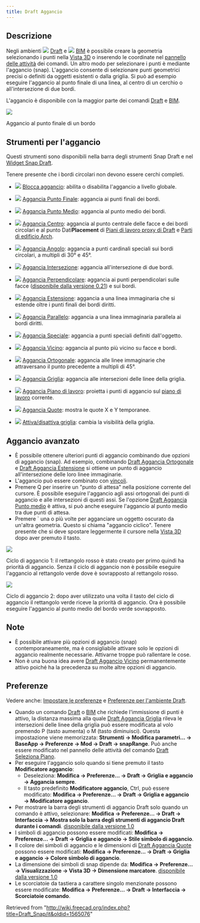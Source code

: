 ```yaml
---
title: Draft Aggancio
---
```


## Descrizione

Negli ambienti ![](/images/Workbench_Draft.svg) [Draft](/Draft_Workbench/it "Draft Workbench/it") e ![](/images/Workbench_BIM.svg) [BIM](/BIM_Workbench/it "BIM Workbench/it") è possibile creare la geometria selezionando i punti nella [Vista 3D](/3D_view/it "3D view/it") o inserendo le coordinate nel [pannello delle attività](/Task_panel/it "Task panel/it") dei comandi. Un altro modo per selezionare i punti è mediante l'aggancio (snap). L'aggancio consente di selezionare punti geometrici precisi o definiti da oggetti esistenti o dalla griglia. Si può ad esempio eseguire l'aggancio al punto finale di una linea, al centro di un cerchio o all'intersezione di due bordi.

L'aggancio è disponibile con la maggior parte dei comandi [Draft](/Draft_Workbench/it "Draft Workbench/it") e [BIM](/BIM_Workbench/it "BIM Workbench/it").

![](/images/Draft_Snap_Endpoint_example.png)

Aggancio al punto finale di un bordo

## Strumenti per l'aggancio

Questi strumenti sono disponibili nella barra degli strumenti Snap Draft e nel [Widget Snap Draft](/Draft_snap_widget/it "Draft snap widget/it").

Tenere presente che i bordi circolari non devono essere cerchi completi.

- ![](/images/Draft_Snap_Lock.svg) [Blocca aggancio](/Draft_Snap_Lock/it "Draft Snap Lock/it"): abilita o disabilita l'aggancio a livello globale.

- ![](/images/Draft_Snap_Endpoint.svg) [Aggancia Punto Finale](/Draft_Snap_Endpoint/it "Draft Snap Endpoint/it"): aggancia ai punti finali dei bordi.

- ![](/images/Draft_Snap_Midpoint.svg) [Aggancia Punto Medio](/Draft_Snap_Midpoint/it "Draft Snap Midpoint/it"): aggancia al punto medio dei bordi.

- ![](/images/Draft_Snap_Center.svg) [Aggancia Centro](/Draft_Snap_Center/it "Draft Snap Center/it"): aggancia al punto centrale delle facce e dei bordi circolari e al punto Dati**Placement** di [Piani di lavoro proxy di Draft](/Draft_WorkingPlaneProxy/it "Draft WorkingPlaneProxy/it") e [Parti di edificio Arch](/Arch_BuildingPart/it "Arch BuildingPart/it").

- ![](/images/Draft_Snap_Angle.svg) [Aggancia Angolo](/Draft_Snap_Angle/it "Draft Snap Angle/it"): aggancia a punti cardinali speciali sui bordi circolari, a multipli di 30° e 45°.

- ![](/images/Draft_Snap_Intersection.svg) [Aggancia Intersezione](/Draft_Snap_Intersection/it "Draft Snap Intersection/it"): aggancia all'intersezione di due bordi.

- ![](/images/Draft_Snap_Perpendicular.svg) [Aggancia Perpendicolare](/Draft_Snap_Perpendicular/it "Draft Snap Perpendicular/it"): aggancia ai punti perpendicolari sulle facce ([disponibile dalla versione 0.21](/Release_notes_0.21/it "Release notes 0.21/it")) e sui bordi.

- ![](/images/Draft_Snap_Extension.svg) [Aggancia Estensione](/Draft_Snap_Extension/it "Draft Snap Extension/it"): aggancia a una linea immaginaria che si estende oltre i punti finali dei bordi diritti.

- ![](/images/Draft_Snap_Parallel.svg) [Aggancia Parallelo](/Draft_Snap_Parallel/it "Draft Snap Parallel/it"): aggancia a una linea immaginaria parallela ai bordi diritti.

- ![](/images/Draft_Snap_Special.svg) [Aggancia Speciale](/Draft_Snap_Special/it "Draft Snap Special/it"): aggancia a punti speciali definiti dall'oggetto.

- ![](/images/Draft_Snap_Near.svg) [Aggancia Vicino](/Draft_Snap_Near/it "Draft Snap Near/it"): aggancia al punto più vicino su facce e bordi.

- ![](/images/Draft_Snap_Ortho.svg) [Aggancia Ortogonale](/Draft_Snap_Ortho/it "Draft Snap Ortho/it"): aggancia alle linee immaginarie che attraversano il punto precedente a multipli di 45°.

- ![](/images/Draft_Snap_Grid.svg) [Aggancia Griglia](/Draft_Snap_Grid/it "Draft Snap Grid/it"): aggancia alle intersezioni delle linee della griglia.

- ![](/images/Draft_Snap_WorkingPlane.svg) [Aggancia Piano di lavoro](/Draft_Snap_WorkingPlane/it "Draft Snap WorkingPlane/it"): proietta i punti di aggancio sul [piano di lavoro](/Draft_SelectPlane/it "Draft SelectPlane/it") corrente.

- ![](/images/Draft_Snap_Dimensions.svg) [Aggancia Quote](/Draft_Snap_Dimensions/it "Draft Snap Dimensions/it"): mostra le quote X e Y temporanee.

- ![](/images/Draft_ToggleGrid.svg) [Attiva/disattiva griglia](/Draft_ToggleGrid/it "Draft ToggleGrid/it"): cambia la visibilità della griglia.

## Aggancio avanzato

- È possibile ottenere ulteriori punti di aggancio combinando due opzioni di aggancio (snap). Ad esempio, combinando [Draft Aggancia Ortogonale](/Draft_Snap_Ortho/it "Draft Snap Ortho/it") e [Draft Aggancia Estensione](/Draft_Snap_Extension/it "Draft Snap Extension/it") si ottiene un punto di aggancio all'intersezione delle loro linee immaginarie.
- L'aggancio può essere combinato con [vincoli](/Draft_Constrain/it "Draft Constrain/it").
- Premere Q per inserire un "punto di attesa" nella posizione corrente del cursore. È possibile eseguire l'aggancio agli assi ortogonali dei punti di aggancio e alle intersezioni di questi assi. Se l'opzione [Draft Aggancia Punto medio](/Draft_Snap_Midpoint/it "Draft Snap Midpoint/it") è attiva, si può anche eseguire l'aggancio al punto medio tra due punti di attesa.
- Premere ` una o più volte per agganciare un oggetto oscurato da un'altra geometria. Questo si chiama "aggancio ciclico". Tenere presente che si deve spostare leggermente il cursore nella [Vista 3D](/3D_view/it "3D view/it") dopo aver premuto il tasto.

![](/images/Draft_Snap_example_cycling_1.png)

Ciclo di aggancio 1: il rettangolo rosso è stato creato per primo quindi ha priorità di aggancio. Senza il ciclo di aggancio non è possibile eseguire l'aggancio al rettangolo verde dove è sovrapposto al rettangolo rosso.

![](/images/Draft_Snap_example_cycling_2.png)

Ciclo di aggancio 2: dopo aver utilizzato una volta il tasto del ciclo di aggancio il rettangolo verde riceve la priorità di aggancio. Ora è possibile eseguire l'aggancio al punto medio del bordo verde sovrapposto.

## Note

- È possibile attivare più opzioni di aggancio (snap) contemporaneamente, ma è consigliabile attivare solo le opzioni di aggancio realmente necessarie. Attivarne troppe può rallentare le cose.
- Non è una buona idea avere [Draft Aggancio Vicino](/Draft_Snap_Near/it "Draft Snap Near/it") permanentemente attivo poiché ha la precedenza su molte altre opzioni di aggancio.

## Preferenze

Vedere anche: [Impostare le preferenze](/Preferences_Editor/it "Preferences Editor/it") e [Preferenze per l'ambiente Draft](/Draft_Preferences/it "Draft Preferences/it").

- Quando un comando [Draft](/Draft_Workbench/it "Draft Workbench/it") o [BIM](/BIM_Workbench/it "BIM Workbench/it") che richiede l'immissione di punti è attivo, la distanza massima alla quale [Draft Aggancia Griglia](/Draft_Snap_Grid/it "Draft Snap Grid/it") rileva le intersezioni delle linee della griglia può essere modificata al volo premendo P (tasto aumenta) o M (tasto diminuisci). Questa impostazione viene memorizzata: **Strumenti → Modifica parametri... → BaseApp → Preferenze → Mod → Draft → snapRange**. Può anche essere modificato nel pannello delle attività del comando [Draft Seleziona Piano](/Draft_SelectPlane/it "Draft SelectPlane/it").
- Per eseguire l'aggancio solo quando si tiene premuto il tasto **Modificatore aggancio**:
  - Deseleziona: **Modifica → Preferenze... → Draft → Griglia e aggancio → Aggancia sempre**.
  - Il tasto predefinito **Modificatore aggancio**, Ctrl, può essere modificato: **Modifica → Preferenze... → Draft → Griglia e aggancio → Modificatore aggancio**.
- Per mostrare la barra degli strumenti di aggancio Draft solo quando un comando è attivo, selezionare: **Modifica → Preferenze... → Draft → Interfaccia → Mostra solo la barra degli strumenti di aggancio Draft durante i comandi**. [disponibile dalla versione 1.0](/Release_notes_1.0/it "Release notes 1.0/it")
- I simboli di aggancio possono essere modificati: **Modifica → Preferenze... → Draft → Griglia e aggancio → Stile simbolo di aggancio**.
- Il colore dei simboli di aggancio e le dimensioni di [Draft Aggancia Quote](/Draft_Snap_Dimensions/it "Draft Snap Dimensions/it") possono essere modificati: **Modifica → Preferenze... → Draft → Griglia e aggancio → Colore simbolo di aggancio**.
- La dimensione dei simboli di snap dipende da: **Modifica → Preferenze... → Visualizzazione → Vista 3D → Dimensione marcatore**. [disponibile dalla versione 1.0](/Release_notes_1.0/it "Release notes 1.0/it")
- Le scorciatoie da tastiera a carattere singolo menzionate possono essere modificate: **Modifica → Preferenze... → Draft → Interfaccia → Scorciatoie comando**.

Retrieved from "<http://wiki.freecad.org/index.php?title=Draft_Snap/it&oldid=1565076>"
